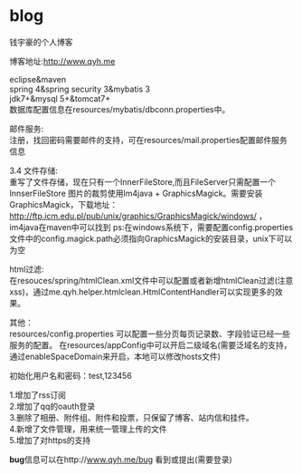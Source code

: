 # blog
钱宇豪的个人博客

博客地址:<a href="http://www.qyh.me" target="_blank">http://www.qyh.me</a><br/> 

eclipse&maven<br/> 
spring 4&spring security 3&mybatis 3<br/>
jdk7+&mysql 5+&tomcat7+<br/>
数据库配置信息在resources/mybatis/dbconn.properties中。<br/>

邮件服务:<br/>
注册，找回密码需要邮件的支持，可在resources/mail.properties配置邮件服务信息<br/>

3.4
文件存储:<br/>
重写了文件存储，现在只有一个InnerFileStore,而且FileServer只需配置一个InnserFileStore
图片的裁剪使用Im4java + GraphicsMagick。需要安装GraphicsMagick，下载地址：http://ftp.icm.edu.pl/pub/unix/graphics/GraphicsMagick/windows/ ，im4java在maven中可以找到
ps:在windows系统下，需要配置config.properties文件中的config.magick.path必须指向GraphicsMagick的安装目录，unix下可以为空

html过滤:<br/>
在resouces/spring/htmlClean.xml文件中可以配置或者新增htmlClean过滤(注意xss)，通过me.qyh.helper.htmlclean.HtmlContentHandler可以实现更多的效果。

其他：<br/>
resources/config.properties 可以配置一些分页每页记录数、字段验证已经一些服务的配置。
在resources/appConfig中可以开启二级域名(需要泛域名的支持，通过enableSpaceDomain来开启，本地可以修改hosts文件)

初始化用户名和密码：test,123456</br>

1.增加了rss订阅</br>
2.增加了qq的oauth登录</br>
3.删除了相册、附件组、附件和投票，只保留了博客、站内信和挂件。</br>
4.新增了文件管理，用来统一管理上传的文件</br>
5.增加了对https的支持

<strong>bug</strong>信息可以在http://www.qyh.me/bug  看到或提出(需要登录)
